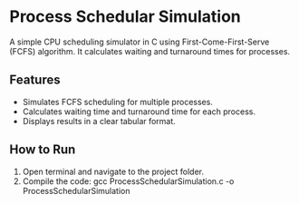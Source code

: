 # Process Schedular Simulation

A simple CPU scheduling simulator in C using First-Come-First-Serve (FCFS) algorithm. It calculates waiting and turnaround times for processes.

## Features
- Simulates FCFS scheduling for multiple processes.
- Calculates waiting time and turnaround time for each process.
- Displays results in a clear tabular format.

## How to Run
1. Open terminal and navigate to the project folder.
2. Compile the code: gcc ProcessSchedularSimulation.c -o ProcessSchedularSimulation
